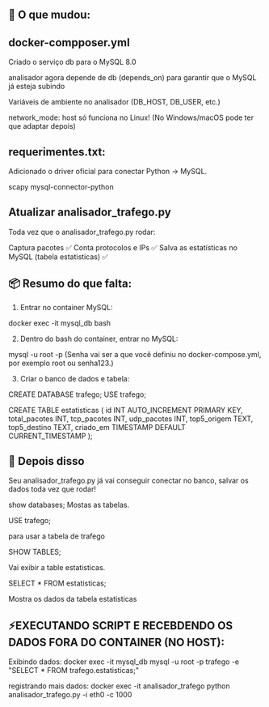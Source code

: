

## 🧠 O que mudou:

## docker-compposer.yml
Criado o serviço db para o MySQL 8.0

analisador agora depende de db (depends_on) para garantir que o MySQL já esteja subindo

Variáveis de ambiente no analisador (DB_HOST, DB_USER, etc.)

network_mode: host só funciona no Linux! (No Windows/macOS pode ter que adaptar depois)


## requerimentes.txt:

Adicionado o driver oficial para conectar Python → MySQL.

scapy
mysql-connector-python


## Atualizar analisador_trafego.py

Toda vez que o analisador_trafego.py rodar:

Captura pacotes ✅
Conta protocolos e IPs ✅
Salva as estatísticas no MySQL (tabela estatisticas) ✅



## 📦 Resumo do que falta:
1. Entrar no container MySQL:

docker exec -it mysql_db bash

2. Dentro do bash do container, entrar no MySQL:

mysql -u root -p
(Senha vai ser a que você definiu no docker-compose.yml, por exemplo root ou senha123.)

3. Criar o banco de dados e tabela:

CREATE DATABASE trafego;
USE trafego;

CREATE TABLE estatisticas (
    id INT AUTO_INCREMENT PRIMARY KEY,
    total_pacotes INT,
    tcp_pacotes INT,
    udp_pacotes INT,
    top5_origem TEXT,
    top5_destino TEXT,
    criado_em TIMESTAMP DEFAULT CURRENT_TIMESTAMP
);

## 🚀 Depois disso
Seu analisador_trafego.py já vai conseguir conectar no banco, salvar os dados toda vez que rodar!

show databases;
Mostas as tabelas.

USE trafego;

para usar a tabela de trafego


SHOW TABLES;

Vai exibir a table estatisticas.

SELECT * FROM estatisticas;

Mostra os dados da tabela estatisticas

## ⚡EXECUTANDO SCRIPT E RECEBDENDO OS DADOS FORA DO CONTAINER (NO HOST):

Exibindo dados:
docker exec -it mysql_db mysql -u root -p trafego -e "SELECT * FROM trafego.estatisticas;"

registrando mais dados:
docker exec -it analisador_trafego python analisador_trafego.py -i eth0 -c 1000
